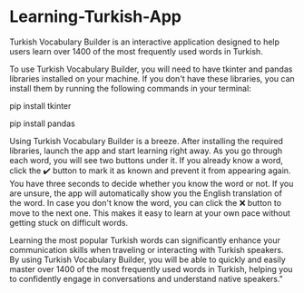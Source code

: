 # Learning-Turkish-App
Turkish Vocabulary Builder is an interactive application designed to help users learn over 1400 of the most frequently used words in Turkish.

To use Turkish Vocabulary Builder, you will need to have tkinter and pandas libraries installed on your machine. If you don't have these libraries, you can install them by running the following commands in your terminal:

pip install tkinter

pip install pandas

Using Turkish Vocabulary Builder is a breeze. After installing the required libraries, launch the app and start learning right away. As you go through each word, you will see two buttons under it. If you already know a word, click the ✔️ button to mark it as known and prevent it from appearing again. You have three seconds to decide whether you know the word or not. If you are unsure, the app will automatically show you the English translation of the word. In case you don't know the word, you can click the ❌ button to move to the next one. This makes it easy to learn at your own pace without getting stuck on difficult words.

Learning the most popular Turkish words can significantly enhance your communication skills when traveling or interacting with Turkish speakers. By using Turkish Vocabulary Builder, you will be able to quickly and easily master over 1400 of the most frequently used words in Turkish, helping you to confidently engage in conversations and understand native speakers."
